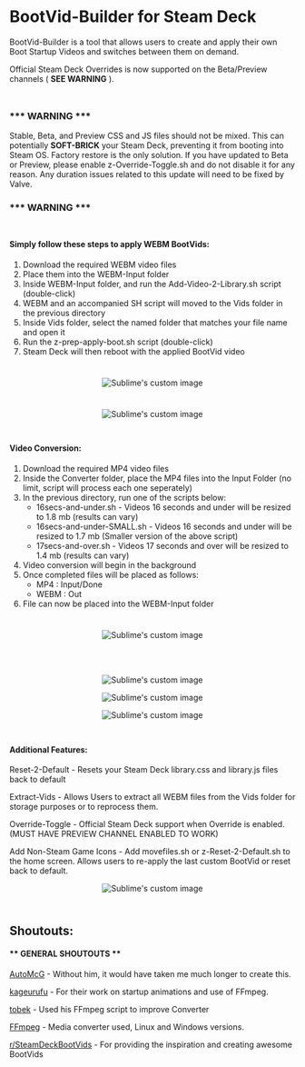 # BootVid-Builder for Steam Deck

BootVid-Builder is a tool that allows users to create and apply their own Boot Startup Videos and switches between them on demand.

Official Steam Deck Overrides is now supported on the Beta/Preview channels ( **SEE WARNING** ).

<!-- Spacer -->
<p align="center">
  <img width="10" height="10" src="https://user-images.githubusercontent.com/81541725/168428087-611fe26a-aeb0-4617-98d7-9a239ea716d8.png">
</p>

### *** WARNING ***
Stable, Beta, and Preview CSS and JS files should not be mixed. This can potentially **SOFT-BRICK** your Steam Deck, preventing it from booting into Steam OS. Factory restore is the only solution. If you have updated to Beta or Preview, please enable z-Override-Toggle.sh and do not disable it for any reason. Any duration issues related to this update will need to be fixed by Valve.
### *** WARNING ***
<!-- Spacer -->
<p align="center">
  <img width="10" height="10" src="https://user-images.githubusercontent.com/81541725/168428087-611fe26a-aeb0-4617-98d7-9a239ea716d8.png">
</p>

#### Simply follow these steps to apply WEBM BootVids:
1) Download the required WEBM video files
2) Place them into the WEBM-Input folder
3) Inside WEBM-Input folder, and run the Add-Video-2-Library.sh script (double-click)
4) WEBM and an accompanied SH script will moved to the Vids folder in the previous directory
5) Inside Vids folder, select the named folder that matches your file name and open it
6) Run the z-prep-apply-boot.sh script (double-click)
7) Steam Deck will then reboot with the applied BootVid video

<!-- Spacer -->
<p align="center">
  <img width="10" height="10" src="https://user-images.githubusercontent.com/81541725/168428087-611fe26a-aeb0-4617-98d7-9a239ea716d8.png">
</p>
<!-- MB Menu -->
<p align="center">
  <img src="https://user-images.githubusercontent.com/81541725/193354746-28745938-4723-477f-84ce-0d414eff12eb.gif?raw=true" alt="Sublime's custom image"/>
</p>
<!-- Spacer -->
<p align="center">
  <img width="10" height="10" src="https://user-images.githubusercontent.com/81541725/168428087-611fe26a-aeb0-4617-98d7-9a239ea716d8.png">
</p>

<!-- MB Menu -->
<p align="center">
  <img src="https://user-images.githubusercontent.com/81541725/193355518-d2336c68-764a-45b1-8019-72ac7b594c87.gif?raw=true" alt="Sublime's custom image"/>
</p>

<!-- Spacer -->
<p align="center">
  <img width="10" height="10" src="https://user-images.githubusercontent.com/81541725/168428087-611fe26a-aeb0-4617-98d7-9a239ea716d8.png">
</p>


#### Video Conversion:
1) Download the required MP4 video files
2) Inside the Converter folder, place the MP4 files into the Input Folder (no limit, script will process each one seperately)
3) In the previous directory, run one of the scripts below:
   - 16secs-and-under.sh - Videos 16 seconds and under will be resized to 1.8 mb (results can vary)
   - 16secs-and-under-SMALL.sh  - Videos 16 seconds and under will be resized to 1.7 mb (Smaller version of the above script)
   - 17secs-and-over.sh  - Videos 17 seconds and over will be resized to 1.4 mb (results can vary)
4) Video conversion will begin in the background
5) Once completed files will be placed as follows:
   - MP4 : Input/Done
   - WEBM : Out
6) File can now be placed into the WEBM-Input folder

<!-- Spacer -->
<p align="center">
  <img width="10" height="10" src="https://user-images.githubusercontent.com/81541725/168428087-611fe26a-aeb0-4617-98d7-9a239ea716d8.png">
</p>
<!-- MB Menu -->
<p align="center">
  <img src="https://user-images.githubusercontent.com/81541725/193466655-e063eca8-53be-4028-b65c-84936b3353d5.gif?raw=true" alt="Sublime's custom image"/>
</p>
<!-- Spacer -->
<p align="center">
  <img width="10" height="10" src="https://user-images.githubusercontent.com/81541725/168428087-611fe26a-aeb0-4617-98d7-9a239ea716d8.png">
</p>

<!-- 
#### Supported File Types:

| Video Files  |
| :---: |
| .mp4  | 
| .webm  | 

-->

<!-- Spacer -->
<p align="center">
  <img width="10" height="10" src="https://user-images.githubusercontent.com/81541725/168428087-611fe26a-aeb0-4617-98d7-9a239ea716d8.png">
</p>


<!-- MB Menu -->
<p align="center">
  <img src="https://user-images.githubusercontent.com/81541725/193352170-9c1140e2-00b4-4d01-a857-91028b62ab40.png?raw=true" alt="Sublime's custom image"/>
</p>

<!-- MB Menu -->
<p align="center">
  <img src="https://user-images.githubusercontent.com/81541725/193352647-99523ee7-843d-4dfd-a873-b9a8c243281e.png?raw=true" alt="Sublime's custom image"/>
</p>

<!-- MB Menu -->
<p align="center">
  <img src="https://user-images.githubusercontent.com/81541725/193466812-91be4052-3304-41d6-b1bf-16fe2333e93d.png?raw=true" alt="Sublime's custom image"/>
</p>


<!-- Spacer -->
<p align="center">
  <img width="10" height="10" src="https://user-images.githubusercontent.com/81541725/168428087-611fe26a-aeb0-4617-98d7-9a239ea716d8.png">
</p>

#### Additional Features:

Reset-2-Default - Resets your Steam Deck library.css and library.js files back to default

Extract-Vids - Allows Users to extract all WEBM files from the Vids folder for storage purposes or to reprocess them.

Override-Toggle - Official Steam Deck support when Override is enabled. (MUST HAVE PREVIEW CHANNEL ENABLED TO WORK)

Add Non-Steam Game Icons - Add movefiles.sh or z-Reset-2-Default.sh to the home screen. Allows users to re-apply the last custom BootVid or reset back to default.

<!-- MB Menu -->
<p align="center">
  <img src="https://user-images.githubusercontent.com/81541725/193622598-906d4a03-1f12-428e-87a6-7bd4c9eb2765.png?raw=true" alt="Sublime's custom image"/>
</p>



<!-- <p align="center">
  <img src="https://user-images.githubusercontent.com/81541725/124930830-a8e90580-dfcf-11eb-980b-999fe3a546bc.png?raw=true" alt="RetroBuilder"/>
</p>
-->





<!-- Spacer -->
<p align="center">
  <img width="10" height="10" src="https://user-images.githubusercontent.com/81541725/168428087-611fe26a-aeb0-4617-98d7-9a239ea716d8.png">
</p>


## Shoutouts:

#### ** GENERAL SHOUTOUTS **

[AutoMcG](https://github.com/AutoMcG/steamdeck_tools) - Without him, it would have taken me much longer to create this.

[kageurufu](https://github.com/kageurufu/steamdeck_startup_animations) - For their work on startup animations and use of FFmpeg.

[tobek](https://unix.stackexchange.com/a/598360) - Used his FFmpeg script to improve Converter

[FFmpeg](https://ffmpeg.org/) - Media converter used, Linux and Windows versions.

[r/SteamDeckBootVids](https://www.reddit.com/r/SteamDeckBootVids/) - For providing the inspiration and creating awesome BootVids



